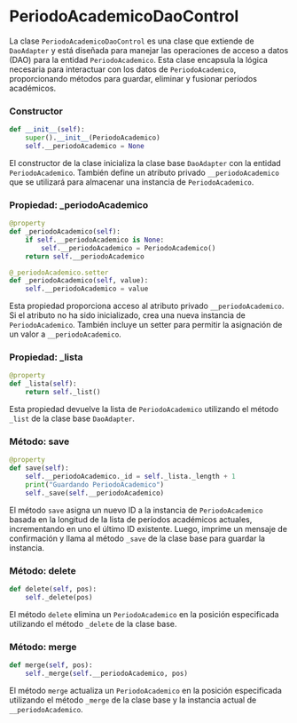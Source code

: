 
# PeriodoAcademicoDaoControl

La clase `PeriodoAcademicoDaoControl` es una clase que extiende de `DaoAdapter` y está diseñada para manejar las operaciones de acceso a datos (DAO) para la entidad `PeriodoAcademico`. Esta clase encapsula la lógica necesaria para interactuar con los datos de `PeriodoAcademico`, proporcionando métodos para guardar, eliminar y fusionar períodos académicos.

### Constructor

```python
def __init__(self):
    super().__init__(PeriodoAcademico)
    self.__periodoAcademico = None
```

El constructor de la clase inicializa la clase base `DaoAdapter` con la entidad `PeriodoAcademico`. También define un atributo privado `__periodoAcademico` que se utilizará para almacenar una instancia de `PeriodoAcademico`.

### Propiedad: _periodoAcademico

```python
@property
def _periodoAcademico(self):
    if self.__periodoAcademico is None:
        self.__periodoAcademico = PeriodoAcademico()
    return self.__periodoAcademico

@_periodoAcademico.setter
def _periodoAcademico(self, value):
    self.__periodoAcademico = value
```

Esta propiedad proporciona acceso al atributo privado `__periodoAcademico`. Si el atributo no ha sido inicializado, crea una nueva instancia de `PeriodoAcademico`. También incluye un setter para permitir la asignación de un valor a `__periodoAcademico`.

### Propiedad: _lista

```python
@property
def _lista(self):
    return self._list()
```

Esta propiedad devuelve la lista de `PeriodoAcademico` utilizando el método `_list` de la clase base `DaoAdapter`.

### Método: save

```python
@property    
def save(self):
    self.__periodoAcademico._id = self._lista._length + 1
    print("Guardando PeriodoAcademico")
    self._save(self.__periodoAcademico)
```

El método `save` asigna un nuevo ID a la instancia de `PeriodoAcademico` basada en la longitud de la lista de períodos académicos actuales, incrementando en uno el último ID existente. Luego, imprime un mensaje de confirmación y llama al método `_save` de la clase base para guardar la instancia.

### Método: delete

```python
def delete(self, pos):
    self._delete(pos)  
```

El método `delete` elimina un `PeriodoAcademico` en la posición especificada utilizando el método `_delete` de la clase base.

### Método: merge

```python
def merge(self, pos):
    self._merge(self.__periodoAcademico, pos)
```

El método `merge` actualiza un `PeriodoAcademico` en la posición especificada utilizando el método `_merge` de la clase base y la instancia actual de `__periodoAcademico`.
